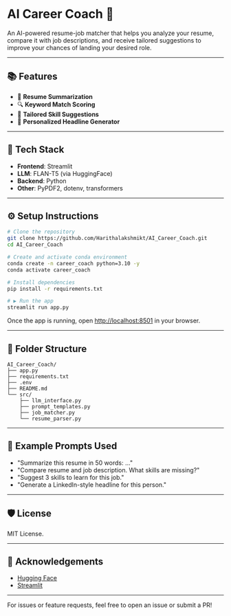# AI Career Coach 🚀

An AI-powered resume-job matcher that helps you analyze your resume, compare it with job descriptions, and receive tailored suggestions to improve your chances of landing your desired role.

---

## 📚 Features

* 📄 **Resume Summarization**
* 🔍 **Keyword Match Scoring**
* 🧠 **Tailored Skill Suggestions**
* 💼 **Personalized Headline Generator**

---

## 🚀 Tech Stack

* **Frontend**: Streamlit
* **LLM**: FLAN-T5 (via HuggingFace)
* **Backend**: Python
* **Other**: PyPDF2, dotenv, transformers

---

## ⚙️ Setup Instructions

```bash
# Clone the repository
git clone https://github.com/Harithalakshmikt/AI_Career_Coach.git
cd AI_Career_Coach

# Create and activate conda environment
conda create -n career_coach python=3.10 -y
conda activate career_coach

# Install dependencies
pip install -r requirements.txt

# ▶️ Run the app
streamlit run app.py
```

Once the app is running, open [http://localhost:8501](http://localhost:8501) in your browser.

---

## 🔧 Folder Structure

```
AI_Career_Coach/
├── app.py
├── requirements.txt
├── .env
├── README.md
└── src/
    ├── llm_interface.py
    ├── prompt_templates.py
    ├── job_matcher.py
    └── resume_parser.py
```

---

## 🚀 Example Prompts Used

* "Summarize this resume in 50 words: ..."
* "Compare resume and job description. What skills are missing?"
* "Suggest 3 skills to learn for this job."
* "Generate a LinkedIn-style headline for this person."

---

## 🛡️ License

MIT License.

---

## 🙌 Acknowledgements

* [Hugging Face](https://huggingface.co/)
* [Streamlit](https://streamlit.io/)


---

For issues or feature requests, feel free to open an issue or submit a PR!
